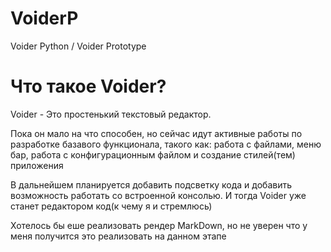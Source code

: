 # VoiderP
Voider Python / Voider Prototype

# Что такое Voider?

Voider - Это простенький текстовый редактор.

Пока он мало на что способен, но сейчас идут активные работы по разработке базавого функционала, такого как: работа с файлами, меню бар, работа с конфигурационным файлом и создание стилей(тем) приложения

В дальнейшем планируется добавить подсветку кода и добавить возможность работать со встроенной консолью. И тогда Voider уже станет редактором код(к чему я и стремлюсь)

Хотелось бы еше реализовать рендер MarkDown, но не уверен что у меня получится это реализовать на данном этапе
